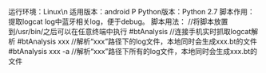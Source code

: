运行环境：Linux\n
适用版本：android P
Python版本：Python 2.7
脚本作用：提取logcat log中蓝牙相关log，便于debug。
脚本用法： 
//将脚本放置到/usr/bin/之后可以在任意终端中执行
#btAnalysis         //连接手机实时抓取logcat解析
#btAnalysis  xxx    //解析“xxx”路径下的log文件，本地同时会生成xxx.bt的文件
#btAnalysis  xxx -a //解析“xxx”路径下所有的log文件，本地同时会生成xxx.bt的文件
